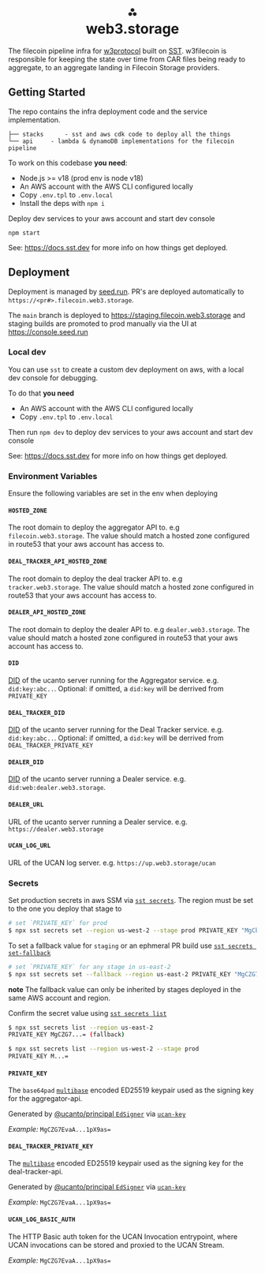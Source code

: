<h1 align="center">⁂<br/>web3.storage</h1>
<p align="center">

The filecoin pipeline infra for [w3protocol] built on [SST]. w3filecoin is responsible for keeping the state over time from CAR files being ready to aggregate, to an aggregate landing in Filecoin Storage providers.

## Getting Started

The repo contains the infra deployment code and the service implementation.

```
├── stacks      - sst and aws cdk code to deploy all the things
└── api     - lambda & dynamoDB implementations for the filecoin pipeline
```

To work on this codebase **you need**:

- Node.js >= v18 (prod env is node v18)
- An AWS account with the AWS CLI configured locally
- Copy `.env.tpl` to `.env.local`
- Install the deps with `npm i`

Deploy dev services to your aws account and start dev console

```console
npm start
```

See: https://docs.sst.dev for more info on how things get deployed.

## Deployment 

Deployment is managed by [seed.run]. PR's are deployed automatically to `https://<pr#>.filecoin.web3.storage`. 

The `main` branch is deployed to https://staging.filecoin.web3.storage and staging builds are promoted to prod manually via the UI at https://console.seed.run

### Local dev

You can use `sst` to create a custom dev deployment on aws, with a local dev console for debugging.

To do that **you need**

- An AWS account with the AWS CLI configured locally
- Copy `.env.tpl` to `.env.local`

Then run `npm dev` to deploy dev services to your aws account and start dev console

See: https://docs.sst.dev for more info on how things get deployed.

### Environment Variables

Ensure the following variables are set in the env when deploying

#### `HOSTED_ZONE`

The root domain to deploy the aggregator API to. e.g `filecoin.web3.storage`. The value should match a hosted zone configured in route53 that your aws account has access to.

#### `DEAL_TRACKER_API_HOSTED_ZONE`

The root domain to deploy the deal tracker API to. e.g `tracker.web3.storage`. The value should match a hosted zone configured in route53 that your aws account has access to.

#### `DEALER_API_HOSTED_ZONE`

The root domain to deploy the dealer API to. e.g `dealer.web3.storage`. The value should match a hosted zone configured in route53 that your aws account has access to.

#### `DID`

[DID](https://www.w3.org/TR/did-core/) of the ucanto server running for the Aggregator service. e.g. `did:key:abc..`. Optional: if omitted, a `did:key` will be derrived from `PRIVATE_KEY`

#### `DEAL_TRACKER_DID`

[DID](https://www.w3.org/TR/did-core/) of the ucanto server running for the Deal Tracker service. e.g. `did:key:abc..`. Optional: if omitted, a `did:key` will be derrived from `DEAL_TRACKER_PRIVATE_KEY`

#### `DEALER_DID`

[DID](https://www.w3.org/TR/did-core/) of the ucanto server running a Dealer service. e.g. `did:web:dealer.web3.storage`.

#### `DEALER_URL`

URL of the ucanto server running a Dealer service. e.g. `https://dealer.web3.storage`

#### `UCAN_LOG_URL`

URL of the UCAN log server. e.g. `https://up.web3.storage/ucan`

### Secrets

Set production secrets in aws SSM via [`sst secrets`](https://docs.sst.dev/config#sst-secrets). The region must be set to the one you deploy that stage to

```sh
# set `PRIVATE_KEY` for prod
$ npx sst secrets set --region us-west-2 --stage prod PRIVATE_KEY "MgCblCY...="
```

To set a fallback value for `staging` or an ephmeral PR build use [`sst secrets set-fallback`](https://docs.sst.dev/config#fallback-values)

```sh
# set `PRIVATE_KEY` for any stage in us-east-2
$ npx sst secrets set --fallback --region us-east-2 PRIVATE_KEY "MgCZG7...="
```

**note** The fallback value can only be inherited by stages deployed in the same AWS account and region.

Confirm the secret value using [`sst secrets list`](https://docs.sst.dev/config#sst-secrets)

```sh
$ npx sst secrets list --region us-east-2
PRIVATE_KEY MgCZG7...= (fallback)

$ npx sst secrets list --region us-west-2 --stage prod
PRIVATE_KEY M...=
```

#### `PRIVATE_KEY`

The `base64pad` [`multibase`](https://github.com/multiformats/multibase) encoded ED25519 keypair used as the signing key for the aggregator-api.

Generated by [@ucanto/principal `EdSigner`](https://github.com/web3-storage/ucanto) via [`ucan-key`](https://www.npmjs.com/package/ucan-key)

_Example:_ `MgCZG7EvaA...1pX9as=`

#### `DEAL_TRACKER_PRIVATE_KEY`

The [`multibase`](https://github.com/multiformats/multibase) encoded ED25519 keypair used as the signing key for the deal-tracker-api.

Generated by [@ucanto/principal `EdSigner`](https://github.com/web3-storage/ucanto) via [`ucan-key`](https://www.npmjs.com/package/ucan-key)

_Example:_ `MgCZG7EvaA...1pX9as=`

#### `UCAN_LOG_BASIC_AUTH`

The HTTP Basic auth token for the UCAN Invocation entrypoint, where UCAN invocations can be stored and proxied to the UCAN Stream.

_Example:_ `MgCZG7EvaA...1pX9as=`

</p>

[SST]: https://sst.dev
[seed.run]: https://seed.run
[w3protocol]: https://github.com/web3-storage/w3protocol